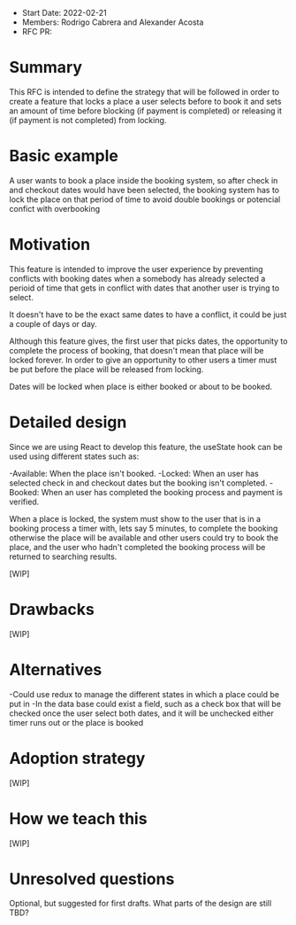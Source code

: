 - Start Date: 2022-02-21
- Members: Rodrigo Cabrera and Alexander Acosta
- RFC PR: 

# Summary

This RFC is intended to define the strategy that will be followed in order to create a feature that locks a place 
a user selects before to book it and sets an amount of time before blocking (if payment is completed) or 
releasing it (if payment is not completed) from locking.

# Basic example

A user wants to book a place inside the booking system, so after check in and checkout dates would have been selected,
the booking system has to lock the place on that period of time to avoid double bookings or potencial confict with overbooking

# Motivation

This feature is intended to improve the user experience by preventing conflicts with booking dates when a somebody has already selected 
a perioid of time that gets in conflict with dates that another user is trying to select.

It doesn't have to be the exact same dates to have a conflict, it could be just a couple of days or day.

Although this feature gives, the first user that picks dates, the opportunity to complete the process of booking, that doesn't mean that
place will be locked forever. In order to give an opportunity to other users a timer must be put before the place will be released from locking.

Dates will be locked when place is either booked or about to be booked.


# Detailed design

Since we are using React to develop this feature, the useState hook can be used using different states such as:

-Available: When the place isn't booked.
-Locked: When an user has selected check in and checkout dates but the booking isn't completed.
-Booked: When an user has completed the booking process and payment is verified.

When a place is locked, the system must show to the user that is in a booking process a timer with, lets say 5 minutes, to complete the booking
otherwise the place will be available and other users could try to book the place, and the user who hadn't completed the booking process 
will be returned to searching results.

[WIP]

# Drawbacks

[WIP]

# Alternatives

-Could use redux to manage the different states in which a place could be put in
-In the data base could exist a field, such as a check box that will be checked once the user select both dates, and it will be unchecked either timer 
runs out or the place is booked

# Adoption strategy

[WIP]

# How we teach this

[WIP]

# Unresolved questions

Optional, but suggested for first drafts. What parts of the design are still
TBD?
